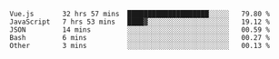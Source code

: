 
<!--
**xy406043/xy406043** is a ✨ _special_ ✨ repository because its `README.md` (this file) appears on your GitHub profile.

Here are some ideas to get you started:

- 🔭 I’m currently working on ...
- 🌱 I’m currently learning ...
- 👯 I’m looking to collaborate on ...
- 🤔 I’m looking for help with ...
- 💬 Ask me about ...
- 📫 How to reach me: ...
- 😄 Pronouns: ...
- ⚡ Fun fact: ...
-->

<!--START_SECTION:waka-->
```text
Vue.js       32 hrs 57 mins  ████████████████████░░░░░   79.80 % 
JavaScript   7 hrs 53 mins   ████▓░░░░░░░░░░░░░░░░░░░░   19.12 % 
JSON         14 mins         ░░░░░░░░░░░░░░░░░░░░░░░░░   00.59 % 
Bash         6 mins          ░░░░░░░░░░░░░░░░░░░░░░░░░   00.27 % 
Other        3 mins          ░░░░░░░░░░░░░░░░░░░░░░░░░   00.13 % 
```
<!--END_SECTION:waka-->
